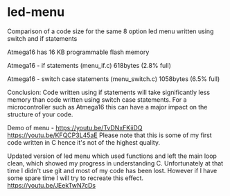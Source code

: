# led-menu

Comparison of a code size for the same 8 option led menu written using switch and if statements

Atmega16 has 16 KB programmable flash memory

Atmega16 - if statements (menu_if.c)
618bytes (2.8% full)

Atmega16 - switch case statements (menu_switch.c)
1058bytes (6.5% full)

Conclusion: 
Code written using if statements will take significantly less memory than code written using switch case statements. 
For a microcontroller such as Atmega16 this can have a major impact on the structure of your code.

Demo of menu - 
https://youtu.be/TvDNxFKiiDQ
https://youtu.be/KFQCP3L45aE
Please note that this is some of my first code written in C hence it's not of the highest quality.

Updated version of led menu which used functions and left the main loop clean, which showed my progress in understanding C.
Unfortunately at that time I didn't use git and most of my code has been lost. 
However if I have some spare time I will try to recreate this effect.
https://youtu.be/JEekTwN7cDs
